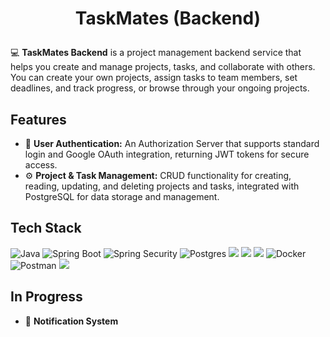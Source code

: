 # <p align="center">TaskMates (Backend)</p>
:computer: **TaskMates Backend** is a project management backend service that helps you create and manage projects, tasks, and collaborate with others.
You can create your own projects, assign tasks to team members, set deadlines, and track progress, or browse through your ongoing projects.

## Features
- :key: **User Authentication:** An Authorization Server that supports standard login and Google OAuth integration, returning JWT tokens for secure access.
- :gear: **Project & Task Management:** CRUD functionality for creating, reading, updating, and deleting projects and tasks, integrated with PostgreSQL for data storage and management.

## Tech Stack

![Java](https://img.shields.io/badge/Java-ED8B00?style=for-the-badge&logo=openjdk&logoColor=white)
![Spring Boot](https://img.shields.io/badge/Spring%20Boot-6DB33F?style=for-the-badge&logo=springboot&logoColor=white)
![Spring Security](https://img.shields.io/badge/Spring%20Security-6DB33F?style=for-the-badge&logo=springsecurity&logoColor=white)
![Postgres](https://img.shields.io/badge/postgresql-4169e1?style=for-the-badge&logo=postgresql&logoColor=white)
![](https://img.shields.io/badge/Redis-DC382D?style=for-the-badge&logo=redis&logoColor=white)
![](https://img.shields.io/badge/Apache_Kafka-231F20?style=for-the-badge&logo=apache-kafka&logoColor=white)
![](https://img.shields.io/badge/Gradle-02303A?style=for-the-badge&logo=Gradle&logoColor=white)
![Docker](https://img.shields.io/badge/Docker-0db7ed?style=for-the-badge&logo=Docker&logoColor=white)
![Postman](https://img.shields.io/badge/Postman-FF6C37?style=for-the-badge&logo=Postman&logoColor=white)
![](https://img.shields.io/badge/Intellij%20Idea-000?logo=intellij-idea&style=for-the-badge)

## In Progress
- 🔔 **Notification System**
